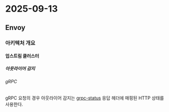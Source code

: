 # 2025-09-13

## Envoy

### 아키텍처 개요

#### 업스트림 클러스터

##### 아웃라이어 감지

###### gRPC

gRPC 요청의 경우 아웃라이어 감지는 [grpc-status][grpc-protocol-http2-responses] 응답 헤더에 매핑된 HTTP 상태를 사용한다.

[grpc-protocol-http2-responses]: https://github.com/grpc/grpc/blob/master/doc/PROTOCOL-HTTP2.md#responses